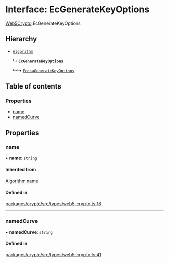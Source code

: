 # Interface: EcGenerateKeyOptions

[Web5Crypto](../modules/Web5Crypto.md).EcGenerateKeyOptions

## Hierarchy

- [`Algorithm`](Web5Crypto.Algorithm.md)

  ↳ **`EcGenerateKeyOptions`**

  ↳↳ [`EcdsaGenerateKeyOptions`](Web5Crypto.EcdsaGenerateKeyOptions.md)

## Table of contents

### Properties

- [name](Web5Crypto.EcGenerateKeyOptions.md#name)
- [namedCurve](Web5Crypto.EcGenerateKeyOptions.md#namedcurve)

## Properties

### name

• **name**: `string`

#### Inherited from

[Algorithm](Web5Crypto.Algorithm.md).[name](Web5Crypto.Algorithm.md#name)

#### Defined in

[packages/crypto/src/types/web5-crypto.ts:18](https://github.com/TBD54566975/web5-js/blob/ff920f5/packages/crypto/src/types/web5-crypto.ts#L18)

___

### namedCurve

• **namedCurve**: `string`

#### Defined in

[packages/crypto/src/types/web5-crypto.ts:41](https://github.com/TBD54566975/web5-js/blob/ff920f5/packages/crypto/src/types/web5-crypto.ts#L41)
